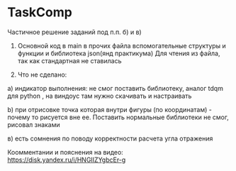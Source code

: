 # TaskComp
Частичное решение заданий под п.п. б) и в)

1. Основной код в main в прочих файла вспомогательные структуры и функции и библиотека json(янд практикума) Для чтения из файла, так как стандартная не ставилась

2. Что не сделано:
   
а) индикатор выполнения: не смог поставить библиотеку, аналог tdqm для python , на виндоус там нужно скачивать и настраивать
  
b) при отрисовке точка которая внутри фигуры (по координатам) - почему то рисуется вне ее. Поставить нормальные библиотеки не смог, рисовал знаками
  
в) есть сомнения по поводу корректности расчета угла отражения   

   Коомментании и пояснения на видео: https://disk.yandex.ru/i/HNGIIZYgbcEr-g
